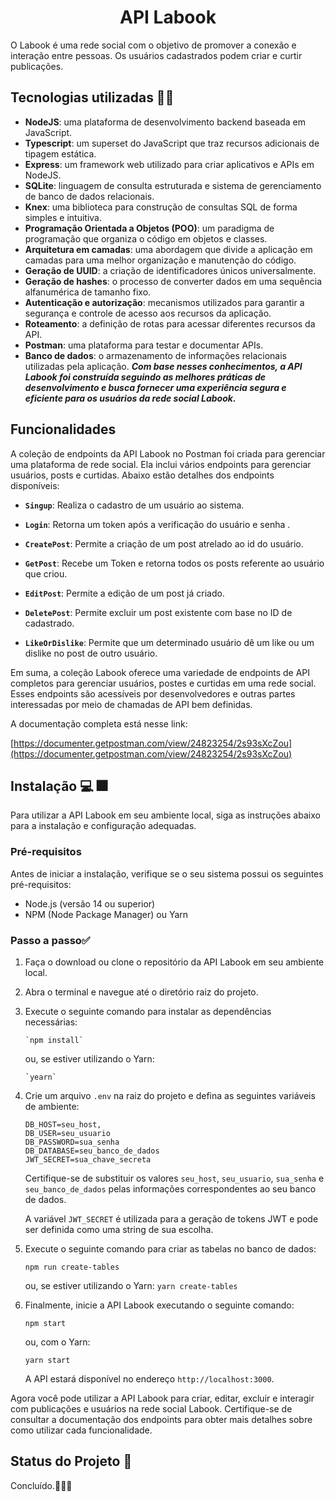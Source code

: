 # <center> API Labook

O Labook é uma rede social com o objetivo de promover a conexão e interação entre pessoas. Os usuários cadastrados podem criar e curtir publicações.


## Tecnologias utilizadas 🔨✅

-   **NodeJS**: uma plataforma de desenvolvimento backend baseada em JavaScript.
-   **Typescript**: um superset do JavaScript que traz recursos adicionais de tipagem estática.
-   **Express**: um framework web utilizado para criar aplicativos e APIs em NodeJS.
-   **SQLite**: linguagem de consulta estruturada e sistema de gerenciamento de banco de dados relacionais.
-   **Knex**: uma biblioteca para construção de consultas SQL de forma simples e intuitiva.
-   **Programação Orientada a Objetos (POO)**: um paradigma de programação que organiza o código em objetos e classes.
-   **Arquitetura em camadas**: uma abordagem que divide a aplicação em camadas para uma melhor organização e manutenção do código.
-   **Geração de UUID**: a criação de identificadores únicos universalmente.
-   **Geração de hashes**: o processo de converter dados em uma sequência alfanumérica de tamanho fixo.
-   **Autenticação e autorização**: mecanismos utilizados para garantir a segurança e controle de acesso aos recursos da aplicação.
-   **Roteamento**: a definição de rotas para acessar diferentes recursos da API.
-   **Postman**: uma plataforma para testar e documentar APIs.
-   **Banco de dados**: o armazenamento de informações relacionais utilizadas pela aplicação.
***Com base nesses conhecimentos, a API Labook foi construída seguindo as melhores práticas de desenvolvimento e busca fornecer uma experiência segura e eficiente para os usuários da rede social Labook.***

## Funcionalidades

A coleção de endpoints da API Labook no Postman foi criada para gerenciar uma plataforma de rede social. Ela inclui vários endpoints para gerenciar usuários, posts e curtidas. Abaixo estão detalhes dos endpoints disponíveis:

-   **`Singup`**: Realiza o cadastro de um usuário ao sistema.
    
-   **`Login`**: Retorna um token após a verificação do usuário e senha .
    
-   **`CreatePost`**: Permite a criação de um post atrelado ao id do usuário.
    
-   **`GetPost`**: Recebe um Token e retorna todos os posts referente ao usuário que criou.
    
-   **`EditPost`**: Permite a edição de um post já criado.
    
-   **`DeletePost`**: Permite excluir um post existente com base no ID de cadastrado.
        
-   **`LikeOrDislike`**: Permite que um determinado usuário dê um like ou um dislike no post de outro usuário.
    

Em suma, a coleção Labook oferece uma variedade de endpoints de API completos para gerenciar usuários, postes e curtidas em uma rede social. Esses endpoints são acessíveis por desenvolvedores e outras partes interessadas por meio de chamadas de API bem definidas.

A documentação completa está nesse link:

[https://documenter.getpostman.com/view/24823254/2s93sXcZou](https://documenter.getpostman.com/view/24823254/2s93sXcZou)

## Instalação  💻  🎆


Para utilizar a API Labook em seu ambiente local, siga as instruções abaixo para a instalação e configuração adequadas.

### Pré-requisitos

Antes de iniciar a instalação, verifique se o seu sistema possui os seguintes pré-requisitos:

-   Node.js (versão 14 ou superior)
-   NPM (Node Package Manager) ou Yarn

### Passo a passo✅

1.  Faça o download ou clone o repositório da API Labook em seu ambiente local.
    
2.  Abra o terminal e navegue até o diretório raiz do projeto.
    
3.  Execute o seguinte comando para instalar as dependências necessárias:
    
   

        `npm install` 
    
    ou, se estiver utilizando o Yarn:
    

        `yearn` 
    
4.  Crie um arquivo `.env` na raiz do projeto e defina as seguintes variáveis de ambiente:
    
        DB_HOST=seu_host,
        DB_USER=seu_usuario
        DB_PASSWORD=sua_senha
        DB_DATABASE=seu_banco_de_dados
        JWT_SECRET=sua_chave_secreta
   
    Certifique-se de substituir os valores `seu_host`, `seu_usuario`, `sua_senha` e `seu_banco_de_dados` pelas informações correspondentes ao seu banco de dados.
    
    A variável `JWT_SECRET` é utilizada para a geração de tokens JWT e pode ser definida como uma string de sua escolha.
    
5.  Execute o seguinte comando para criar as tabelas no banco de dados:
    
    `npm run create-tables`    
    
    ou, se estiver utilizando o Yarn:
        `yarn create-tables`    

6.  Finalmente, inicie a API Labook executando o seguinte comando:
    
     
    `npm start` 
    
    ou, com o Yarn:
    
  
    `yarn start` 
    
    A API estará disponível no endereço `http://localhost:3000`.
    

Agora você pode utilizar a API Labook para criar, editar, excluir e interagir com publicações e usuários na rede social Labook. Certifique-se de consultar a documentação dos endpoints para obter mais detalhes sobre como utilizar cada funcionalidade.

## Status do Projeto  🚧

Concluído.🙏👨‍💻
